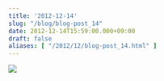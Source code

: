 ```yaml
---
title: '2012-12-14'
slug: "/blog/blog-post_14"
date: 2012-12-14T15:59:00.000+09:00
draft: false
aliases: [ "/2012/12/blog-post_14.html" ]
---
```


  

  
![](https://68.media.tumblr.com/04f4c0548c26240de54e00a5496ef0bf/tumblr_mf10apIvzP1rwrdpxo1_1280.jpg)